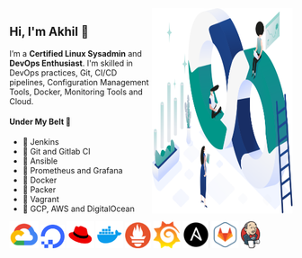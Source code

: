 <img align="right" src="img/design.svg" alt="background" width=250px height=365px/>

## Hi, I'm Akhil 🙌

I’m a **Certified Linux Sysadmin** and **DevOps Enthusiast**. I'm skilled in DevOps practices, Git, CI/CD pipelines, Configuration Management Tools, Docker, Monitoring Tools and Cloud.

#### Under My Belt 💪

- 🔺 Jenkins
- 🔺 Git and Gitlab CI
- 🔺 Ansible
- 🔺 Prometheus and Grafana
- 🔺 Docker
- 🔺 Packer
- 🔺 Vagrant
- 🔺 GCP, AWS and DigitalOcean

<img align="bottom" src="img/gcp.png" alt="GCP" width=52px height=48px/>
<img align="bottom" src="img/digitalocean.png" alt="DigitalOcean" width=42px height=42px/>
<img align="bottom" src="img/redhat.png" alt="Redhat" width=48px height=48px/>
<img align="bottom" src="img/docker.png" alt="docker" width=48px height=48px/>
<img align="bottom" src="img/prometheus.png" alt="Prometheus" width=46px height=46px/>
<img align="bottom" src="img/grafana.png" alt="grafana" width=48px height=48px/>
<img align="bottom" src="img/ansible.png" alt="Ansible" width=48px height=48px/>
<img align="bottom" src="img/gitlab.png" alt="GitLab" width=48px height=48px/>
<img align="bottom" src="img/jenkins.png" alt="Jenkins" width=34px height=48px/>
